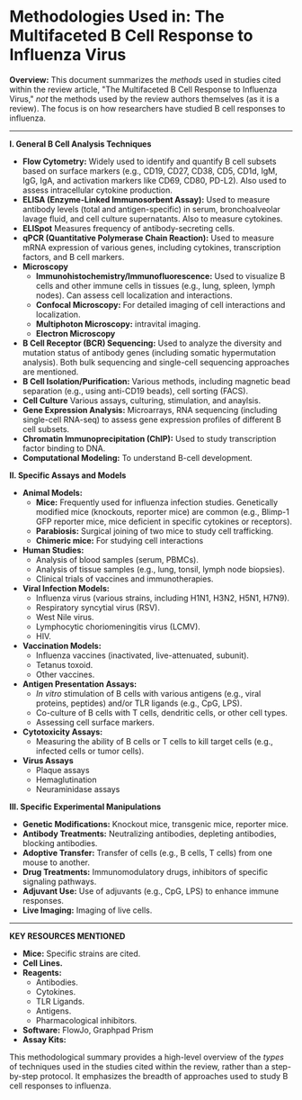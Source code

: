 # Methodologies Used in: The Multifaceted B Cell Response to Influenza Virus

**Overview:** This document summarizes the *methods* used in studies cited within the review article, "The Multifaceted B Cell Response to Influenza Virus," *not* the methods used by the review authors themselves (as it is a review).  The focus is on how researchers have studied B cell responses to influenza.

---

**I. General B Cell Analysis Techniques**

*   **Flow Cytometry:**  Widely used to identify and quantify B cell subsets based on surface markers (e.g., CD19, CD27, CD38, CD5, CD1d, IgM, IgG, IgA, and activation markers like CD69, CD80, PD-L2).  Also used to assess intracellular cytokine production.
*   **ELISA (Enzyme-Linked Immunosorbent Assay):** Used to measure antibody levels (total and antigen-specific) in serum, bronchoalveolar lavage fluid, and cell culture supernatants. Also to measure cytokines.
* **ELISpot** Measures frequency of antibody-secreting cells.
*   **qPCR (Quantitative Polymerase Chain Reaction):** Used to measure mRNA expression of various genes, including cytokines, transcription factors, and B cell markers.
* **Microscopy**
    *   **Immunohistochemistry/Immunofluorescence:** Used to visualize B cells and other immune cells in tissues (e.g., lung, spleen, lymph nodes).  Can assess cell localization and interactions.
    *   **Confocal Microscopy:** For detailed imaging of cell interactions and localization.
    * **Multiphoton Microscopy:** intravital imaging.
    * **Electron Microscopy**
*   **B Cell Receptor (BCR) Sequencing:**  Used to analyze the diversity and mutation status of antibody genes (including somatic hypermutation analysis).  Both bulk sequencing and single-cell sequencing approaches are mentioned.
*   **B Cell Isolation/Purification:**  Various methods, including magnetic bead separation (e.g., using anti-CD19 beads), cell sorting (FACS).
* **Cell Culture** Various assays, culturing, stimulation, and anaylsis.
*   **Gene Expression Analysis:**  Microarrays, RNA sequencing (including single-cell RNA-seq) to assess gene expression profiles of different B cell subsets.
*   **Chromatin Immunoprecipitation (ChIP):**  Used to study transcription factor binding to DNA.
* **Computational Modeling:** To understand B-cell development.

**II. Specific Assays and Models**

*   **Animal Models:**
    *   **Mice:**  Frequently used for influenza infection studies.  Genetically modified mice (knockouts, reporter mice) are common (e.g., Blimp-1 GFP reporter mice, mice deficient in specific cytokines or receptors).
    *   **Parabiosis:**  Surgical joining of two mice to study cell trafficking.
    *  **Chimeric mice:** For studying cell interactions
*   **Human Studies:**
    *   Analysis of blood samples (serum, PBMCs).
    *   Analysis of tissue samples (e.g., lung, tonsil, lymph node biopsies).
    *   Clinical trials of vaccines and immunotherapies.
*   **Viral Infection Models:**
    *   Influenza virus (various strains, including H1N1, H3N2, H5N1, H7N9).
    *   Respiratory syncytial virus (RSV).
    *   West Nile virus.
    *   Lymphocytic choriomeningitis virus (LCMV).
    * HIV.
*   **Vaccination Models:**
    *   Influenza vaccines (inactivated, live-attenuated, subunit).
    *   Tetanus toxoid.
    *   Other vaccines.
*   **Antigen Presentation Assays:**
    *   *In vitro* stimulation of B cells with various antigens (e.g., viral proteins, peptides) and/or TLR ligands (e.g., CpG, LPS).
    *   Co-culture of B cells with T cells, dendritic cells, or other cell types.
    * Assessing cell surface markers.
*   **Cytotoxicity Assays:**
    *   Measuring the ability of B cells or T cells to kill target cells (e.g., infected cells or tumor cells).
* **Virus Assays**
    * Plaque assays
    * Hemaglutination
    * Neuraminidase assays

**III. Specific Experimental Manipulations**

*   **Genetic Modifications:**  Knockout mice, transgenic mice, reporter mice.
*   **Antibody Treatments:**  Neutralizing antibodies, depleting antibodies, blocking antibodies.
*   **Adoptive Transfer:**  Transfer of cells (e.g., B cells, T cells) from one mouse to another.
*   **Drug Treatments:**  Immunomodulatory drugs, inhibitors of specific signaling pathways.
*   **Adjuvant Use:**  Use of adjuvants (e.g., CpG, LPS) to enhance immune responses.
* **Live Imaging:** Imaging of live cells.

---

**KEY RESOURCES MENTIONED**
* **Mice:** Specific strains are cited.
* **Cell Lines.**
* **Reagents:**
     *  Antibodies.
     * Cytokines.
     *  TLR Ligands.
     * Antigens.
     * Pharmacological inhibitors.
* **Software:** FlowJo, Graphpad Prism
* **Assay Kits:**

This methodological summary provides a high-level overview of the *types* of techniques used in the studies cited within the review, rather than a step-by-step protocol.  It emphasizes the breadth of approaches used to study B cell responses to influenza.